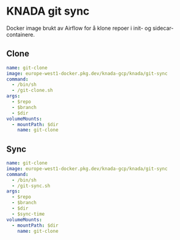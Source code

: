 # KNADA git sync

Docker image brukt av Airflow for å klone repoer i init- og sidecar-containere.


## Clone

```yaml
name: git-clone
image: europe-west1-docker.pkg.dev/knada-gcp/knada/git-sync
command:
  - /bin/sh
  - /git-clone.sh
args:
  - $repo
  - $branch
  - $dir
volumeMounts:
  - mountPath: $dir
    name: git-clone
```
## Sync

```yaml
name: git-clone
image: europe-west1-docker.pkg.dev/knada-gcp/knada/git-sync
command:
  - /bin/sh
  - /git-sync.sh
args:
  - $repo
  - $branch
  - $dir
  - $sync-time
volumeMounts:
  - mountPath: $dir
    name: git-clone
```
